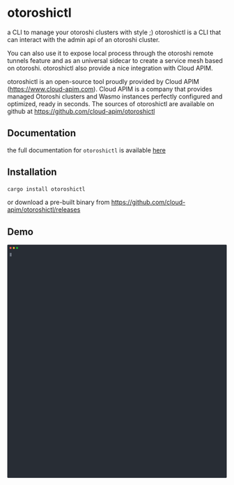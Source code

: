 # otoroshictl

a CLI to manage your otoroshi clusters with style ;) otoroshictl is a CLI that can interact with the admin api of an otoroshi cluster.

You can also use it to expose local process through the otoroshi remote tunnels feature and as an universal sidecar to create a service mesh based on otoroshi. otoroshictl also provide a nice integration with Cloud APIM.

otoroshictl is an open-source tool proudly provided by Cloud APIM (https://www.cloud-apim.com). Cloud APIM is a company that provides managed Otoroshi clusters and Wasmo instances perfectly configured and optimized, ready in seconds. The sources of otoroshictl are available on github at https://github.com/cloud-apim/otoroshictl

## Documentation

the full documentation for `otoroshictl` is available [here](https://cloud-apim.github.io/otoroshictl/docs/overview)

## Installation

```sh
cargo install otoroshictl
```

or download a pre-built binary from https://github.com/cloud-apim/otoroshictl/releases

## Demo

<p align="center">
  <img width="750" src="./demo.svg">
</p>
